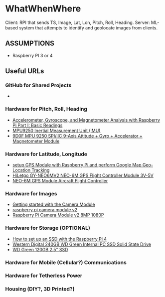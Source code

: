 # WhatWhenWhere
Client: RPI that sends TS, Image, Lat, Lon, Pitch, Roll, Heading. 
Server: ML-based system that attempts to identify and geolocate images from clients. 

## ASSUMPTIONS
- Raspberry PI 3 or 4

## Useful URLs
### GitHub for Shared Projects
- 
### Hardware for Pitch, Roll, Heading
- [Accelerometer, Gyroscope, and Magnetometer Analysis with Raspberry Pi Part I: Basic Readings](https://makersportal.com/blog/2019/11/11/raspberry-pi-python-accelerometer-gyroscope-magnetometer)
- [MPU9250 Inertial Measurement Unit (IMU)](https://makersportal.com/shop/mpu9250-inertial-measurement-unit-imu)
- [9D0F MPU 9250 SPI/IIC 9-Axis Attitude + Gyro + Accelerator + Magnetometer Module
](https://www.ebay.com/itm/224776937283?_trkparms=amclksrc%3DITM%26aid%3D1110018%26algo%3DHOMESPLICE.COMPLISTINGS%26ao%3D1%26asc%3D20200818142838%26meid%3Da8fdfc1bc8c142d2aaa2cea3337124a6%26pid%3D101197%26rk%3D1%26rkt%3D12%26sd%3D203980926899%26itm%3D224776937283%26pmt%3D1%26noa%3D0%26pg%3D2047675%26algv%3DItemStripV101HighAdFee%26brand%3DUnbranded&_trksid=p2047675.c101197.m1850&amdata=cksum%3A224776937283a8fdfc1bc8c142d2aaa2cea3337124a6%7Cenc%3AAQAHAAAA8C6VSE2uGkOxRbBlxpADtEtgP%252BOOxBIrBNlUKYUTGcTgDsrBeD8UmroOKseavaLSwVIXaHXQrFhHCDtUAbUsQpdVIcKn0PyYSLxGYNg%252BnLVuiaKEDbqeOu%252FGXR5TnLwWg%252FOdbI09InqsMYaF26PyvYetc0gHvYpOotTcpOxlDM%252BxjlIU0Zo%252FHGq9r3JY3BHeH914ONDTvV40KateunZXZ0Jnod91SEavEiGbY4gzE6%252BHyp2jdndTGoYp412BVyohSY5QRCyBnVPLCj7QDqVCB7oHM7JDNLWd2UM0WodFnsrPRN%252Fn8k8N5GYTEVkTW%252BMgxA%253D%253D%7Campid%3APL_CLK%7Cclp%3A2047675)
### Hardware for Latitude, Longitude
- [setup GPS Module with Raspberry Pi and perform Google Map Geo-Location Tracking](https://collabnix.com/how-to-setup-gps-module-with-raspberry-pi-and-perform-google-map-geo-location-tracking-in-real-time/)
- [HiLetgo GY-NEO6MV2 NEO-6M GPS Flight Controller Module 3V-5V](https://smile.amazon.com/HiLetgo-GY-NEO6MV2-Controller-Ceramic-Antenna/dp/B01D1D0F5M/ref=sr_1_1_sspa?crid=32KIXT2OVZ9QE&keywords=neo+6m+gps+raspberry+pi&qid=1661472103&s=electronics&sprefix=neo+6m+gps+raspberry+po%2Celectronics%2C83&sr=1-1-spons&psc=1)
- [NEO-6M GPS Module Aircraft Flight Controller](https://www.ebay.com/itm/403641520095?chn=ps&_trkparms=ispr%3D1&amdata=enc%3A1hD9NYea0R0mW00gIY0v5Mw52&norover=1&mkevt=1&mkrid=711-117182-37290-0&mkcid=2&itemid=403641520095&targetid=&device=c&mktype=pla&googleloc=9013291&poi=&campaignid=17597089569&mkgroupid=&rlsatarget=&abcId=9300988&merchantid=586214813&gclid=CjwKCAjwu5yYBhAjEiwAKXk_eIeAqFu03iGLJ6_CFwiKTbPa25-3XIIDiOHdFAAuonm2p_1PQgsVexoCAGAQAvD_BwE)
### Hardware for Images
- [Getting started with the Camera Module](https://projects.raspberrypi.org/en/projects/getting-started-with-picamera)
- [raspberry pi camera module v2](https://smile.amazon.com/Raspberry-Pi-Camera-Module-Megapixel/dp/B01ER2SKFS/ref=sr_1_3?keywords=raspberry+pi+camera+module+v2&qid=1661472427&sprefix=raspberry+pi+camera%2Caps%2C108&sr=8-3)
- [Raspberry Pi Camera Module v2 8MP 1080P](https://www.ebay.com/itm/294928606528?hash=item44ab1d6540:g:o88AAOSw49xhlwLY&amdata=enc%3AAQAHAAAA8JmS41wEMMER0dMaVviFaByYfYPDAyrhK5X7kAT1HqPBBaVPikf2ekUbByi%2FgoBuoekFQgCwurjZGrfaqq9m0EVrtljt151Fb7c8yQiqoUSw5o%2Bx0ZDJdT3nTfxMIW6m1P%2FlG2JCgPZBN2JM4HtzPqoHmjpLLyR5Y6%2B4vLeeWsldflC%2BhXa20aghnY5UkS%2By87aVTICa5RRnAlkQN9YeOX28mHeiqMsXEPJowox2c4LsLpjykpSconbfYKGKz6Wy3uAxyMgvbd9xFDS8%2FUEjoMLCRNGty0ulLlE3lX6at4rOcvEHOxOH3ELl2APEshjQXg%3D%3D%7Ctkp%3ABFBM5p_W99pg)
### Hardware for Storage (OPTIONAL)
- [How to set up an SSD with the Raspberry Pi 4](https://thepihut.com/blogs/raspberry-pi-tutorials/how-to-set-up-an-ssd-with-the-raspberry-pi)
- [Western Digital 240GB WD Green Internal PC SSD Solid State Drive](https://smile.amazon.com/Western-Digital-240GB-2-5-Inch-Internal/dp/B076Y374ZH/ref=sr_1_3?crid=3KUATWRKSIFGA&keywords=WD+Green+120GB+2.5%22+SSD&qid=1661472915&sprefix=wd+green+120gb+2.5+ssd%2Caps%2C195&sr=8-3)
- [WD Green 120GB 2.5" SSD](https://www.ebay.com/itm/175365399223?hash=item28d497a2b7:g:94kAAOSwCSxibdAK&amdata=enc%3AAQAHAAAA8GtC477enOLK4K4BCOloMW4waekj2oq2I%2FxHRuUoxWK%2BcNw6tKJ6%2Fsfvcw%2FsxdcntsH99eCimKjhSB9c2jxiqViZ0%2Bx0Xgm0iohqB4gvgASqgAGo37pQoA8fyjRYavYmt9SMl2gkOcOO3RMhnYDFL%2Bb72X2jNi2jxP%2BHNSJPElkL2dKJy7NNkyheCKAWf0OgcYXql2IP9WE0e4aFNtigJM10ZIEFqUrrTXiYvN9xKyNw8tXyRrXqHTJLwJACOoid6dJ3NS3kxTv6RsCpxYaccRdGA841iobKlOxyBm%2FxjZp19ckuPhgilR3g7TJuzY7v4w%3D%3D%7Ctkp%3ABFBM9LOe-Npg)
### Hardware for Mobile (Cellular?) Communications
### Hardware for Tetherless Power
### Housing (DIY?, 3D Printed?)
